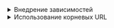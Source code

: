 

<details>
    <summary>Внедрение зависимостей</summary>

## Внедрение зависимостей
</details>

<details>
    <summary>Использование корневых URL</summary>

## Дефолтный корневой URL


## Недефолтные корневые URL

</details>